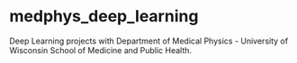 # medphys_deep_learning
Deep Learning projects with Department of Medical Physics - University of Wisconsin School of Medicine and Public Health.
